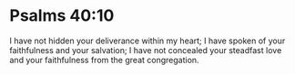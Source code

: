 # Psalms 40:10

I have not hidden your deliverance within my heart; I have spoken of your faithfulness and your salvation; I have not concealed your steadfast love and your faithfulness from the great congregation.
